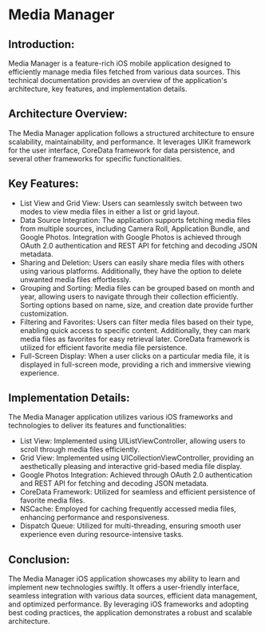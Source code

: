# Media Manager 
## Introduction:
Media Manager is a feature-rich iOS mobile application designed to efficiently manage media files fetched from various data sources. This technical documentation provides an overview of the application's architecture, key features, and implementation details.

## Architecture Overview:

The Media Manager application follows a structured architecture to ensure scalability, maintainability, and performance. It leverages UIKit framework for the user interface, CoreData framework for data persistence, and several other frameworks for specific functionalities.

## Key Features:

- List View and Grid View: Users can seamlessly switch between two modes to view media files in either a list or grid layout.
- Data Source Integration: The application supports fetching media files from multiple sources, including Camera Roll, Application Bundle, and Google Photos. Integration with Google Photos is achieved through OAuth 2.0 authentication and REST API for fetching and decoding JSON metadata.
- Sharing and Deletion: Users can easily share media files with others using various platforms. Additionally, they have the option to delete unwanted media files effortlessly.
- Grouping and Sorting: Media files can be grouped based on month and year, allowing users to navigate through their collection efficiently. Sorting options based on name, size, and creation date provide further customization.
- Filtering and Favorites: Users can filter media files based on their type, enabling quick access to specific content. Additionally, they can mark media files as favorites for easy retrieval later. CoreData framework is utilized for efficient favorite media file persistence.
- Full-Screen Display: When a user clicks on a particular media file, it is displayed in full-screen mode, providing a rich and immersive viewing experience.

## Implementation Details:

The Media Manager application utilizes various iOS frameworks and technologies to deliver its features and functionalities:
- List View: Implemented using UIListViewController, allowing users to scroll through media files efficiently.
- Grid View: Implemented using UICollectionViewController, providing an aesthetically pleasing and interactive grid-based media file display.
- Google Photos Integration: Achieved through OAuth 2.0 authentication and REST API for fetching and decoding JSON metadata.
- CoreData Framework: Utilized for seamless and efficient persistence of favorite media files.
- NSCache: Employed for caching frequently accessed media files, enhancing performance and responsiveness.
- Dispatch Queue: Utilized for multi-threading, ensuring smooth user experience even during resource-intensive tasks.

## Conclusion:
The Media Manager iOS application showcases my ability to learn and implement new technologies swiftly. It offers a user-friendly interface, seamless integration with various data sources, efficient data management, and optimized performance. By leveraging iOS frameworks and adopting best coding practices, the application demonstrates a robust and scalable architecture.
